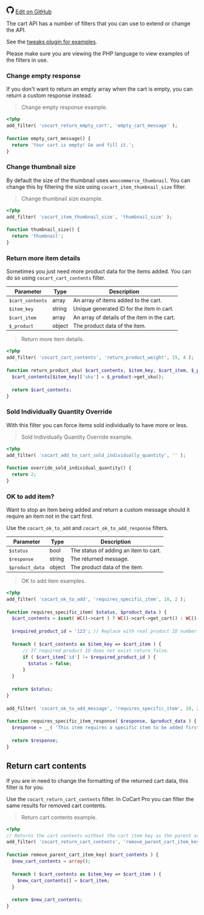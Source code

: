 <img src="images/github.svg" width="20" height="20" alt="GitHub Mark Logo"> [Edit on GitHub](https://github.com/co-cart/co-cart-docs/blob/master/source/includes/cocart-v1/_filters.md)

The cart API has a number of filters that you can use to extend or change the API.

See the [tweaks plugin for examples](https://github.com/co-cart/co-cart-tweaks).

<aside class="notice">
Please make sure you are viewing the PHP language to view examples of the filters in use.
</aside>

### Change empty response ###

If you don't want to return an empty array when the cart is empty, you can return a custom response instead.

> Change empty response example.

```php
<?php
add_filter( 'cocart_return_empty_cart', 'empty_cart_message' );

function empty_cart_message() {
  return 'Your cart is empty! Go and fill it.';
}
```

### Change thumbnail size ###

By default the size of the thumbnail uses `woocommerce_thumbnail`. You can change this by filtering the size using `cocart_item_thumbnail_size` filter.

> Change thumbnail size example.

```php
<?php
add_filter( 'cocart_item_thumbnail_size', 'thumbnail_size' );

function thumbnail_size() {
  return 'thumbnail';
}
```

### Return more item details ###

Sometimes you just need more product data for the items added. You can do so using `cocart_cart_contents` filter.

| Parameter        | Type   | Description |
| ---------------- | ------ | ----------- |
| `$cart_contents` | array  | An array of items added to the cart. |
| `$item_key`      | string | Unique generated ID for the item in cart. |
| `$cart_item`     | array  | An array of details of the item in the cart. |
| `$_product`      | object | The product data of the item. |

> Return more item details.

```php
<?php
add_filter( 'cocart_cart_contents', 'return_product_weight', 15, 4 );

function return_product_sku( $cart_contents, $item_key, $cart_item, $_product ) {
  $cart_contents[$item_key]['sku'] = $_product->get_sku();

  return $cart_contents;
}
```

### Sold Individually Quantity Override ###

With this filter you can force items sold individually to have more or less.

> Sold Individually Quantity Override example.

```php
<?php
add_filter( 'cocart_add_to_cart_sold_individually_quantity', '' );

function override_sold_individual_quantity() {
  return 2;
}
```

### OK to add item? ###

Want to stop an item being added and return a custom message should it require an item not in the cart first.

Use the `cocart_ok_to_add` and `cocart_ok_to_add_response` filters.

| Parameter       | Type   | Description |
| --------------- | ------ | ----------- |
| `$status`       | bool   | The status of adding an item to cart. |
| `$response`     | string | The returned message. |
| `$product_data` | object | The product data of the item. |

> OK to add item examples.

```php
<?php
add_filter( 'cocart_ok_to_add', 'requires_specific_item', 10, 2 );

function requires_specific_item( $status, $product_data ) {
  $cart_contents = isset( WC()->cart ) ? WC()->cart->get_cart() : WC()->session->cart;

  $required_product_id = '123'; // Replace with real product ID number.

  foreach ( $cart_contents as $item_key => $cart_item ) { 
      // If required product ID does not exist return false.
      if ( $cart_item['id'] != $required_product_id ) {
        $status = false;
      }
  }

  return $status;
}

add_filter( 'cocart_ok_to_add_message', 'requires_specific_item', 10, 2 );

function requires_specific_item_response( $response, $product_data ) {
  $response = __( 'This item requires a specific item to be added first to the cart.' );

  return $response;
}
```

## Return cart contents ##

If you are in need to change the formatting of the returned cart data, this filter is for you.

Use the `cocart_return_cart_contents` filter. In CoCart Pro you can filter the same results for removed cart contents.

> Return cart contents example.

```php
<?php
// Returns the cart contents without the cart item key as the parent array.
add_filter( 'cocart_return_cart_contents', 'remove_parent_cart_item_key', 0 );

function remove_parent_cart_item_key( $cart_contents ) {
  $new_cart_contents = array();

  foreach ( $cart_contents as $item_key => $cart_item ) {
    $new_cart_contents[] = $cart_item;
  }

  return $new_cart_contents;
}
```
